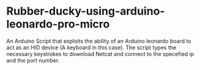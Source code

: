 # Rubber-ducky-using-arduino-leonardo-pro-micro
An Arduino Script that exploits the ability of an 
Arduino leonardo board to act as an HID device 
(A keyboard in this case). The script types the 
necessary keystrokes to download Netcat and connect
to the specefied ip and the port number.
